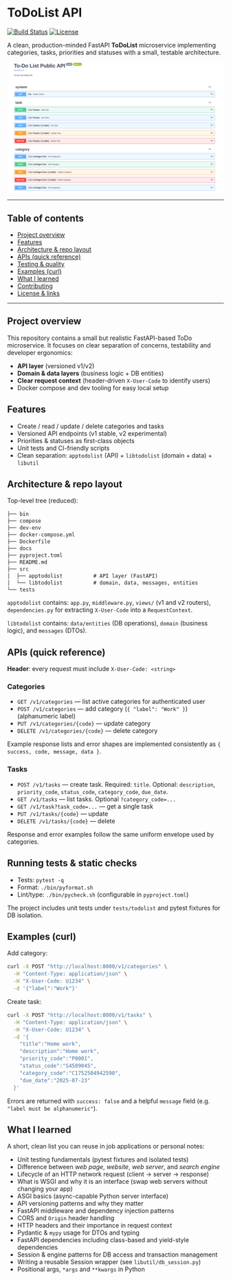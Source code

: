 # ToDoList API

[![Build Status](https://img.shields.io/badge/build-passing-brightgreen)](https://github.com/Muhammed-Mndour/bolierplate)
[![License](https://img.shields.io/badge/license-MIT-blue.svg)]()

A clean, production-minded FastAPI **ToDoList** microservice implementing categories, tasks, priorities and statuses with a small, testable architecture.

![Swagger UI Screenshot](docs/swagger.png)

---

## Table of contents

* [Project overview](#project-overview)
* [Features](#features)
* [Architecture & repo layout](#architecture--repo-layout)
* [APIs (quick reference)](#apis-quick-reference)
* [Testing & quality](#testing--quality)
* [Examples (curl)](#examples-curl)
* [What I learned](#what-i-learned)
* [Contributing](#contributing)
* [License & links](#license--links)

---

## Project overview

This repository contains a small but realistic FastAPI-based ToDo microservice. It focuses on clear separation of concerns, testability and developer ergonomics:

* **API layer** (versioned v1/v2)
* **Domain & data layers** (business logic + DB entities)
* **Clear request context** (header-driven `X-User-Code` to identify users)
* Docker compose and dev tooling for easy local setup

## Features

* Create / read / update / delete categories and tasks
* Versioned API endpoints (v1 stable, v2 experimental)
* Priorities & statuses as first-class objects
* Unit tests and CI-friendly scripts
* Clean separation: `apptodolist` (API) + `libtodolist` (domain + data) + `libutil`

## Architecture & repo layout

Top-level tree (reduced):

```
├── bin
├── compose
├── dev-env
├── docker-compose.yml
├── Dockerfile
├── docs
├── pyproject.toml
├── README.md
├── src
│  ├── apptodolist          # API layer (FastAPI)
│  └── libtodolist          # domain, data, messages, entities
└── tests
```

`apptodolist` contains: `app.py`, `middleware.py`, `views/` (v1 and v2 routers), `dependencies.py` for extracting `X-User-Code` into a `RequestContext`.

`libtodolist` contains: `data/entities` (DB operations), `domain` (business logic), and `messages` (DTOs).

## APIs (quick reference)

**Header**: every request must include `X-User-Code: <string>`

### Categories

* `GET /v1/categories` — list active categories for authenticated user
* `POST /v1/categories` — add category (`{ "label": "Work" }`) (alphanumeric label)
* `PUT /v1/categories/{code}` — update category
* `DELETE /v1/categories/{code}` — delete category

Example response lists and error shapes are implemented consistently as `{ success, code, message, data }`.

### Tasks

* `POST /v1/tasks` — create task. Required: `title`. Optional: `description`, `priority_code`, `status_code`, `category_code`, `due_date`.
* `GET /v1/tasks` — list tasks. Optional `?category_code=...`
* `GET /v1/task?task_code=...` — get a single task
* `PUT /v1/tasks/{code}` — update
* `DELETE /v1/tasks/{code}` — delete

Response and error examples follow the same uniform envelope used by categories.

## Running tests & static checks

* Tests: `pytest -q`
* Format: `./bin/pyformat.sh`
* Lint/type: `./bin/pycheck.sh` (configurable in `pyproject.toml`)

The project includes unit tests under `tests/todolist` and pytest fixtures for DB isolation.

## Examples (curl)

Add category:

```bash
curl -X POST "http://localhost:8000/v1/categories" \
  -H "Content-Type: application/json" \
  -H "X-User-Code: U1234" \
  -d '{"label":"Work"}'
```

Create task:

```bash
curl -X POST "http://localhost:8000/v1/tasks" \
  -H "Content-Type: application/json" \
  -H "X-User-Code: U1234" \
  -d '{
    "title":"Home work",
    "description":"Home work",
    "priority_code":"P0001",
    "status_code":"S4589045",
    "category_code":"C1752504942590",
    "due_date":"2025-07-23"
  }'
```

Errors are returned with `success: false` and a helpful `message` field (e.g. `"label must be alphanumeric"`).

## What I learned

A short, clean list you can reuse in job applications or personal notes:

* Unit testing fundamentals (pytest fixtures and isolated tests)
* Difference between *web page*, *website*, *web server*, and *search engine*
* Lifecycle of an HTTP network request (client → server → response)
* What is WSGI and why it is an interface (swap web servers without changing your app)
* ASGI basics (async-capable Python server interface)
* API versioning patterns and why they matter
* FastAPI middleware and dependency injection patterns
* CORS and `Origin` header handling
* HTTP headers and their importance in request context
* Pydantic & `mypy` usage for DTOs and typing
* FastAPI dependencies including class-based and yield-style dependencies
* Session & engine patterns for DB access and transaction management
* Writing a reusable Session wrapper (see `libutil/db_session.py`)
* Positional args, `*args` and `**kwargs` in Python

